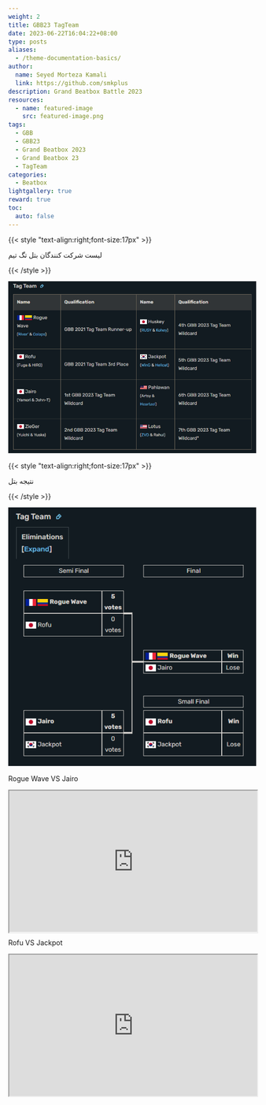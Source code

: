 ```yaml
---
weight: 2
title: GBB23 TagTeam
date: 2023-06-22T16:04:22+08:00
type: posts
aliases:
  - /theme-documentation-basics/
author:
  name: Seyed Morteza Kamali
  link: https://github.com/smkplus
description: Grand Beatbox Battle 2023
resources:
  - name: featured-image
    src: featured-image.png
tags:
  - GBB
  - GBB23
  - Grand Beatbox 2023
  - Grand Beatbox 23
  - TagTeam
categories:
  - Beatbox
lightgallery: true
reward: true
toc:
  auto: false
---
```



{{< style "text-align:right;font-size:17px" >}}

لیست شرکت کنندگان بتل تگ تیم

{{< /style >}}


![GBB23 TagTeam](TagTeam.png "GBB23 TagTeam")


{{< style "text-align:right;font-size:17px" >}}

نتیجه بتل

{{< /style >}}

![GBB23 TagTeam](Result.png "GBB23 TagTeam")


Rogue Wave VS Jairo
<style>.h_iframe-aparat_embed_frame{position:relative;}.h_iframe-aparat_embed_frame .ratio{display:block;width:100%;height:auto;}.h_iframe-aparat_embed_frame iframe{position:absolute;top:0;left:0;width:100%;height:100%;}</style><div class="h_iframe-aparat_embed_frame"><span style="display: block;padding-top: 57%"></span><iframe src="https://www.aparat.com/video/video/embed/videohash/wXc9s/vt/frame"  allowFullScreen="true" webkitallowfullscreen="true" mozallowfullscreen="true"></iframe></div>



Rofu VS Jackpot

<style>.h_iframe-aparat_embed_frame{position:relative;}.h_iframe-aparat_embed_frame .ratio{display:block;width:100%;height:auto;}.h_iframe-aparat_embed_frame iframe{position:absolute;top:0;left:0;width:100%;height:100%;}</style><div class="h_iframe-aparat_embed_frame"><span style="display: block;padding-top: 57%"></span><iframe src="https://www.aparat.com/video/video/embed/videohash/nwxyG/vt/frame"  allowFullScreen="true" webkitallowfullscreen="true" mozallowfullscreen="true"></iframe></div>

